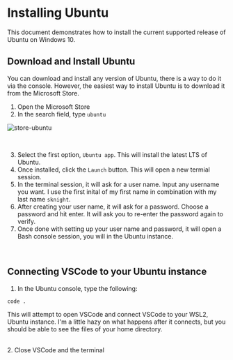 # Installing Ubuntu

This document demonstrates how to install the current supported release of Ubuntu on Windows 10.

## Download and Install Ubuntu

You can download and install any version of Ubuntu, there is a way to do it via the console. However, the easiest way to install Ubuntu is to download it from the Microsoft Store. 

1. Open the Microsoft Store
2. In the search field, type `ubuntu`

![store-ubuntu](https://user-images.githubusercontent.com/516548/112919729-46799280-90cd-11eb-849e-0e7495bb1f3f.png)

<br/>

3. Select the first option, `Ubuntu app`. This will install the latest LTS of Ubuntu. 
4. Once installed, click the `Launch` button. This will open a new termial session. 
5. In the terminal session, it will ask for a user name. Input any username you want. I use the first inital of my first name in combination with my last name `sknight`.
6. After creating your user name, it will ask for a password. Choose a password and hit enter. It will ask you to re-enter the password again to verify.
7. Once done with setting up your user name and password, it will open a Bash console session, you will in the Ubuntu instance. 

<br/>

## Connecting VSCode to your Ubuntu instance

1. In the Ubuntu console, type the following:

```sh
code .
```

This will attempt to open VSCode and connect VSCode to your WSL2, Ubuntu instance. I'm a little hazy on what happens after it connects, but you should be able to see the files of your home directory.

<br/>
2. Close VSCode and the terminal 
